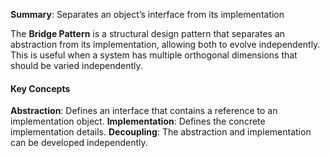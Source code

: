 **Summary**: Separates an object’s interface from its implementation

The **Bridge Pattern** is a structural design pattern that separates an abstraction from its implementation, allowing both to evolve independently. This is useful when a system has multiple orthogonal dimensions that should be varied independently.

#### Key Concepts
**Abstraction**: Defines an interface that contains a reference to an implementation object.
**Implementation**: Defines the concrete implementation details.
**Decoupling**: The abstraction and implementation can be developed independently.


